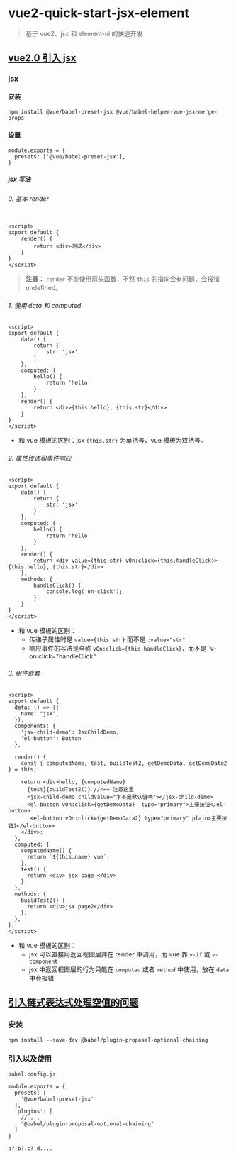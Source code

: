 # vue2-quick-start-jsx-element

> 基于 vue2、jsx 和 element-ui 的快速开发

## [vue2.0 引入 jsx](https://github.com/vuejs/jsx)

### jsx

#### 安装

```
npm install @vue/babel-preset-jsx @vue/babel-helper-vue-jsx-merge-props
```

#### 设置

```
module.exports = {
  presets: ['@vue/babel-preset-jsx'],
}
```

##### jsx 写法

###### 0. 基本 render

```

<script>
export default {
    render() {
        return <div>测试</div>
    }
}
</script>

```

> **注意：** `render` 不能使用箭头函数，不然 `this` 的指向会有问题，会报错 undefined。

###### 1. 使用 data 和 computed

```
<script>
export default {
    data() {
        return {
            str: 'jsx'
        }
    },
    computed: {
        hello() {
            return 'hello'
        }
    },
    render() {
        return <div>{this.hello}, {this.str}</div>
    }
}
</script>
```

- 和 vue 模板的区别：jsx `{this.str}` 为单括号，vue 模板为双括号。

###### 2. 属性传递和事件响应
```
<script>
export default {
    data() {
        return {
            str: 'jsx'
        }
    },
    computed: {
        hello() {
            return 'hello'
        }
    },
    render() {
        return <div value={this.str} vOn:click={this.handleClick}>{this.hello}, {this.str}</div>
    },
    methods: {
        handleClick() {
            console.log('on-click');
        }
    }
}
</script>
```

-  和 vue 模板的区别：
     - 传递子属性时是 `value={this.str}` 而不是 `:value="str"`
     - 响应事件的写法是全称 `vOn:click={this.handleClick}`，而不是 `v-on:click="handleClick"
  
###### 3. 组件嵌套

```
<script>
export default {
  data: () => ({
    name: "jsx",
  }),
  components: {
    'jsx-child-demo': JsxChildDemo,
    'el-button': Button
  },

  render() {
    const { computedName, test, buildTest2, getDemoData, getDemoData2 } = this;
      
    return <div>hello, {computedName} 
      {test}{buildTest2()} //<== 注意这里
      <jsx-child-demo childValue="才不是默认值呐"></jsx-child-demo>
      <el-button vOn:click={getDemoData}  type="primary">主要按钮</el-button>
       <el-button vOn:click={getDemoData2} type="primary" plain>主要按钮2</el-button>
    </div>;
  },
  computed: {
    computedName() {
      return `${this.name} vue`;
    },
    test() {
      return <div> jsx page </div>
    }
  },
  methods: {
    buildTest2() {
      return <div>jsx page2</div>
    },
  },
};
</script>
```

-  和 vue 模板的区别：
      - jsx 可以直接用返回视图层并在 render 中调用，而 vue 靠 `v-if` 或 `v-component`
      - jsx 中返回视图层的行为只能在 `computed` 或者 `method` 中使用，放在 `data` 中会报错 


## [引入链式表达式处理空值的问题](https://juejin.cn/post/6844903929839353869)

### 安装

```
npm install --save-dev @babel/plugin-proposal-optional-chaining
```

### 引入以及使用

`babel.config.js`

```
module.exports = {
  presets: [
    '@vue/babel-preset-jsx'
  ],
  'plugins': [  
    // ...
    "@babel/plugin-proposal-optional-chaining"
  ]
}

```

```
a?.b?.c?.d....
```